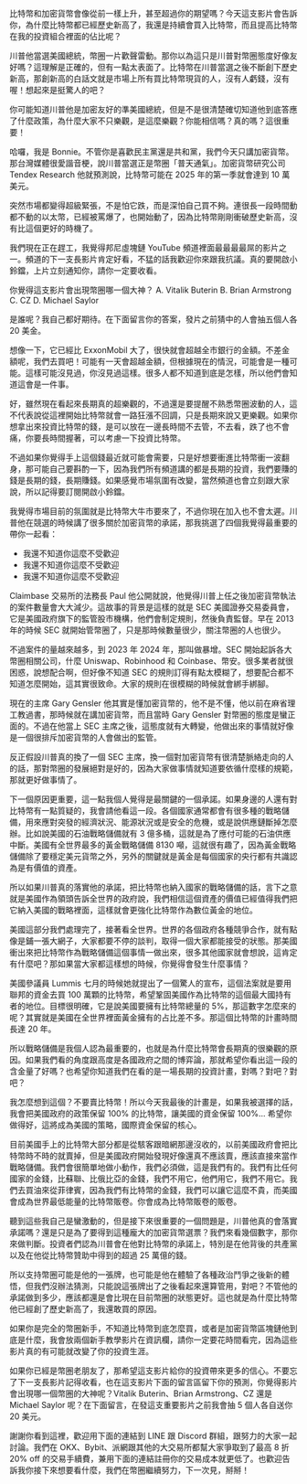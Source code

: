 比特幣和加密貨幣會像從前一樣上升，甚至超過你的期望嗎？今天這支影片會告訴你，為什麼比特幣都已經歷史新高了，我還是持續會買入比特幣，而且提高比特幣在我的投資組合裡面的佔比呢？

川普他當選美國總統，幣圈一片歡聲雷動。那你以為這只是川普對幣圈態度好像友好嗎？這理解是正確的，但有一點太表面了。比特幣在川普當選之後不斷創下歷史新高，那創新高的白話文就是市場上所有買比特幣現貨的人，沒有人虧錢，沒有喔！想起來是挺驚人的吧？

你可能知道川普他是加密友好的準美國總統，但是不是很清楚確切知道他到底答應了什麼政策，為什麼大家不只樂觀，是這麼樂觀？你能相信嗎？真的嗎？這很重要！

哈囉，我是 Bonnie。不管你是喜歡民主黨還是共和黨，我們今天只講加密貨幣。那台灣媒體很愛諧音梗，說川普當選正是幣圈「普天通氣」。加密貨幣研究公司 Tendex Research 他就預測說，比特幣可能在 2025 年的第一季就會達到 10 萬美元。

突然市場都變得超級緊張，不是怕它跌，而是深怕自己買不夠。連很長一段時間動都不動的以太幣，已經被罵爆了，也開始動了，因為比特幣剛剛衝破歷史新高，沒有比這個更好的時機了。

我們現在正在趕工，我覺得邦尼虛塊鏈 YouTube 頻道裡面最最最最屌的影片之一。頻道的下一支長影片肯定好看，不猛的話我歡迎你來跟我抗議。真的要開啟小鈴鐺，上片立刻通知你，請你一定要收看。

你覺得這支影片會出現幣圈哪一個大神？
A. Vitalik Buterin
B. Brian Armstrong
C. CZ
D. Michael Saylor

是誰呢？我自己都好期待。在下面留言你的答案，發片之前猜中的人會抽五個人各 20 美金。

想像一下，它已經比 ExxonMobil 大了，很快就會超越全市銀行的金額。不差金額呢，我們去買吧！可能有一天會超越金額，但根據現在的情況，可能會是一種可能。這樣可能沒見過，你沒見過這樣。很多人都不知道到底是怎樣，所以他們會知道這會是一件事。

好，雖然現在看起來長期真的超樂觀的，不過還是要提醒不熟悉幣圈波動的人，這不代表說從這裡開始比特幣就會一路狂漲不回調，只是長期來說又更樂觀。如果你想拿出來投資比特幣的錢，是可以放在一邊長時間不去管，不去看，跌了也不會痛，你要長時間握著，可以考慮一下投資比特幣。

不過如果你覺得手上這個錢最近就可能會需要，只是好想要衝進比特幣衝一波翻身，那可能自己要斟酌一下，因為我們所有頻道講的都是長期的投資，我們要賺的錢是長期的錢，長期賺錢。如果感覺市場氛圍有改變，當然頻道也會立刻跟大家說，所以記得要訂閱開啟小鈴鐺。

我覺得市場目前的氛圍就是比特幣大牛市要來了，不過你現在加入也不會太遲。川普他在競選的時候講了很多關於加密貨幣的承諾，那我挑選了四個我覺得最重要的帶你一起看：

- 我還不知道你這麼不受歡迎
- 我還不知道你這麼不受歡迎
- 我還不知道你這麼不受歡迎

Claimbase 交易所的法務長 Paul 他公開就說，他覺得川普上任之後加密貨幣執法的案件數量會大大減少。這故事的背景是這樣的就是 SEC 美國證券交易委員會，它是美國政府旗下的監管股市機構，他們會制定規則，然後負責監督。早在 2013 年的時候 SEC 就開始管幣圈了，只是那時候數量很少，關注幣圈的人也很少。

不過案件的量越來越多，到 2023 年 2024 年，那叫做暴增。SEC 開始起訴各大幣圈相關公司，什麼 Uniswap、Robinhood 和 Coinbase、幣安。很多業者就很困惑，說想配合啊，但好像不知道 SEC 的規則訂得有點太模糊了，想要配合都不知道怎麼開始，這其實很致命。大家的規則在很模糊的時候就會綁手綁腳。

現在的主席 Gary Gensler 他其實是懂加密貨幣的，他不是不懂，他以前在麻省理工教過書，那時候就在講加密貨幣，而且當時 Gary Gensler 對幣圈的態度是蠻正面的。不過在他當上 SEC 主席之後，這態度就有大轉變，他做出來的事情就好像是一個很排斥加密貨幣的人會做出的監管。

反正假設川普真的換了一個 SEC 主席，換一個對加密貨幣有很清楚脈絡走向的人的話，那對幣圈的發展絕對是好的，因為大家做事情就知道要依循什麼樣的規範，那就更好做事情了。

下一個原因更重要，這一點我個人覺得是最關鍵的一個承諾。如果身邊的人還有對比特幣有一點質疑的，我會請他看這一段。各個國家通常都會有很多種的戰略儲備，用來應對突發的經濟狀況、能源狀況或是安全的危機，或是說供應鏈斷掉怎麼辦。比如說美國的石油戰略儲備就有 3 億多桶，這就是為了應付可能的石油供應中斷。美國有全世界最多的黃金戰略儲備 8130 噸，這就很有趣了，因為黃金戰略儲備除了要穩定美元貨幣之外，另外的關鍵就是黃金是每個國家的央行都有共識認為是有價值的資產。

所以如果川普真的落實他的承諾，把比特幣也納入國家的戰略儲備的話，言下之意就是美國作為領頭告訴全世界的政府說，我們相信這個資產的價值已經值得我們把它納入美國的戰略裡面，這樣就會更強化比特幣作為數位黃金的地位。

美國這部分我們處理完了，接著看全世界。世界的各個政府各種競爭合作，就有點像是鋪一張大網子，大家都要不停的談判，取得一個大家都能接受的狀態。那美國衝出來把比特幣作為戰略儲備這個事情一做出來，很多其他國家就會想說，這肯定有什麼吧？那如果當大家都這樣想的時候，你覺得會發生什麼事情？

美國參議員 Lummis 七月的時候她就提出了一個驚人的宣布，這個法案就是要用聯邦的資金去買 100 萬顆的比特幣，希望鞏固美國作為比特幣的這個最大國持有者的地位。目標很明確，它是說美國要擁有比特幣總量的 5%，那這數字怎麼來的呢？其實就是美國在全世界裡面黃金擁有的占比差不多。那這個比特幣的計畫時間長達 20 年。

所以戰略儲備是我個人認為最重要的，也就是為什麼比特幣會長期真的很樂觀的原因。如果我們看的角度跟高度是各國政府之間的博弈論，那就希望你看出這一段的含金量了好嗎？也希望你知道我們在看的是一場長期的投資計畫，對嗎？對吧？對吧？

我怎麼想到這個？不要賣比特幣！所以今天我最後的計畫是，如果我被選擇的話，我會把美國政府的政策保留 100% 的比特幣，讓美國的資金保留 100%... 希望你做得好，這將成為美國的策略，國際資金保留的核心。

目前美國手上的比特幣大部分都是從駭客跟暗網那邊沒收的，以前美國政府會把比特幣時不時的就賣掉，但是美國政府開始發現好像還真不應該賣，應該直接來當作戰略儲備。我們會很簡單地做小動作，我們必須做，這是我們有的。我們有比任何國家的金錢，比蘇聯、比俄比亞的金錢，我們不用它，他們用它，我們不用它。我們去買油來從菲律賓，因為我們有比特幣的金錢，我們可以讓它這麼不貴，而美國會成為世界最低能量的比特幣販卷。你會成為比特幣販卷的販卷。

聽到這些我自己是蠻激動的，但是接下來很重要的一個問題是，川普他真的會落實承諾嗎？還是只是為了要得到這種龐大的加密貨幣選票？我們來看幾個數字，那你來做判斷。投資者們認為川普會在他對比特幣的承諾上，特別是在他背後的共產黨以及在他從比特幣贊助中得到的超過 25 萬億的錢。

所以支持幣圈可能是他的一張牌，也可能是他在體驗了各種政治鬥爭之後新的體悟，但我們沒辦法猜測，只能說這張牌出了之後看起來還算管用，對吧？不管他的承諾做到多少，應該都還是會比現在目前幣圈的狀態更好。這也就是為什麼比特幣他已經創了歷史新高了，我還敢買的原因。

如果你是完全的幣圈新手，不知道比特幣到底怎麼買，或者是加密貨幣區塊鏈他到底是什麼，我會放兩個新手教學影片在資訊欄，請你一定要花時間看完，因為這些影片真的有可能就改變了你的投資生涯。

如果你已經是幣圈老朋友了，那希望這支影片給你的投資帶來更多的信心。不要忘了下一支長影片記得收看，也在這支影片下面的留言區留下你的預測，你覺得影片會出現哪一個幣圈的大神呢？Vitalik Buterin、Brian Armstrong、CZ 還是 Michael Saylor 呢？在下面留言，在發這支重要影片之前我會抽 5 個人各自送你 20 美元。

謝謝你看到這裡，歡迎用下面的連結到 LINE 跟 Discord 群組，跟努力的大家一起討論。我們在 OKX、Bybit、派網跟其他的大交易所都幫大家爭取到了最高 8 折 20% off 的交易手續費，兼用下面的連結註冊你的交易成本就更低了。也歡迎告訴我你接下來想要看什麼，我們在幣圈繼續努力，下一次見，掰掰！
